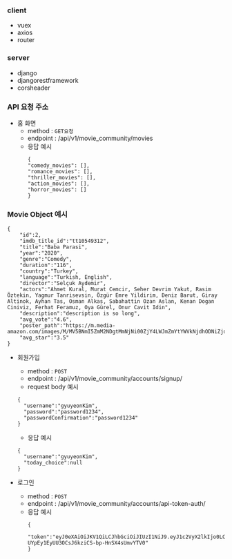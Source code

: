 ### client

- vuex
- axios
- router

### server

- django
- djangorestframework
- corsheader

### API 요청 주소

- 홈 화면
  - method : `GET요청`
  - endpoint : /api/v1/movie_community/movies
  - 응답 예시
    ```
    {
    "comedy_movies": [],
    "romance_movies": [],
    "thriller_movies": [],
    "action_movies": [],
    "horror_movies": []
    }
    ```

### Movie Object 예시

```
{
	"id":2,
	"imdb_title_id":"tt10549312",
	"title":"Baba Parasi",
	"year":"2020",
	"genre":"Comedy",
	"duration":"116",
	"country":"Turkey",
	"language":"Turkish, English",
	"director":"Selçuk Aydemir",
	"actors":"Ahmet Kural, Murat Cemcir, Seher Devrim Yakut, Rasim Öztekin, Yagmur Tanrisevsin, Özgür Emre Yildirim, Deniz Barut, Giray Altinok, Ayhan Tas, Osman Alkas, Sabahattin Ozan Aslan, Kenan Dogan Ciniviz, Ferhat Feramuz, Oya Gürel, Onur Cavit Idin",
	"description":"description is so long",
	"avg_vote":"4.6",
	"poster_path":"https://m.media-amazon.com/images/M/MV5BNmI5ZmM2NDgtMmNjNi00ZjY4LWJmZmYtYWVkNjdhODNiZjdiXkEyXkFqcGdeQXVyMTIxODU0NzI5._V1_UX182_CR0,0,182,268_AL_.jpg",
	"avg_star":"3.5"
}
```

- 회원가입

  - method : `POST`
  - endpoint : /api/v1/movie_community/accounts/signup/
  - request body 예시

  ```
  {
  	"username":"gyuyeonKim",
  	"password":"password1234",
  	"passwordConfirmation":"password1234"
  }
  ```

  - 응답 예시

  ```
  {
  	"username":"gyuyeonKim",
  	"today_choice":null
  }
  ```

- 로그인
  - method : `POST`
  - endpoint : /api/v1/movie_community/accounts/api-token-auth/
  - 응답 예시
    ```
    {
    	"token":"eyJ0eXAiOiJKV1QiLCJhbGciOiJIUzI1NiJ9.eyJ1c2VyX2lkIjo0LCJ1c2VybmFtZSI6InVzZXI0IiwiZXhwIjoxNjA2MDU2MzIzLCJlbWFpbCI6IiJ9.vYs8-UYpEy1EyUU3OCsJ6kziCS-bp-HnSX4sUmvYTV0"
    }
    ```
